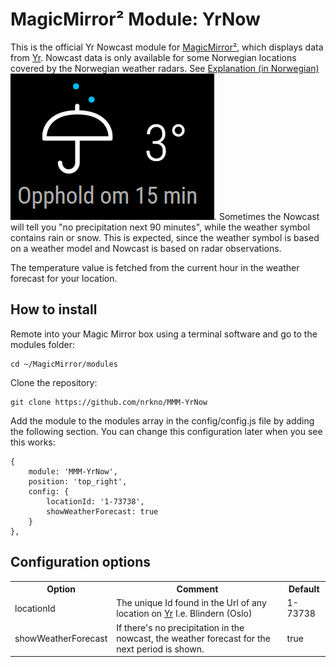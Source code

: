 # MagicMirror² Module: YrNow

This is the official Yr Nowcast module for [MagicMirror²](https://github.com/MichMich/MagicMirror), which displays data from [Yr](https://www.yr.no/nb/).
Nowcast data is only available for some Norwegian locations covered by the Norwegian weather radars. See [Explanation (in Norwegian)](https://yrkundesenter.zendesk.com/hc/no/articles/209295525-N%C3%A5varsel-Pr%C3%B8v-v%C3%A5rt-nye-nedb%C3%B8rvarsel-)
![Screenshot](/images/screenshot.png?raw=true). Sometimes the Nowcast will tell you "no precipitation next 90 minutes", while the weather symbol contains rain or snow. This is expected, since the weather symbol is based on a weather model and Nowcast is based on radar observations.

The temperature value is fetched from the current hour in the weather forecast for your location.

## How to install

Remote into your Magic Mirror box using a terminal software and go to the modules folder:

    cd ~/MagicMirror/modules

Clone the repository:

	git clone https://github.com/nrkno/MMM-YrNow

Add the module to the modules array in the config/config.js file by adding the following section. You can change this configuration later when you see this works:

	{
		module: 'MMM-YrNow',
		position: 'top_right',
		config: {
			locationId: '1-73738',
            showWeatherForecast: true
		}
	},

## Configuration options

<table style="width:100%">
	<tr>
		<th>Option</th>
		<th>Comment</th>
		<th>Default</th>
	</tr>
	<tr>
		<td>locationId</td>
		<td>The unique Id found in the Url of any location on <a href="https://www.yr.no/nb/liste/dag/1-73738/Norge/Oslo/Oslo/Blindern">Yr</a> I.e. Blindern (Oslo)</td>
		<td>1-73738</td>
	</tr>
    <tr>
        <td>showWeatherForecast</td>
        <td>If there's no precipitation in the nowcast, the weather forecast for the next period is shown.</td>
        <td>true</td>
    </tr>
</table>
